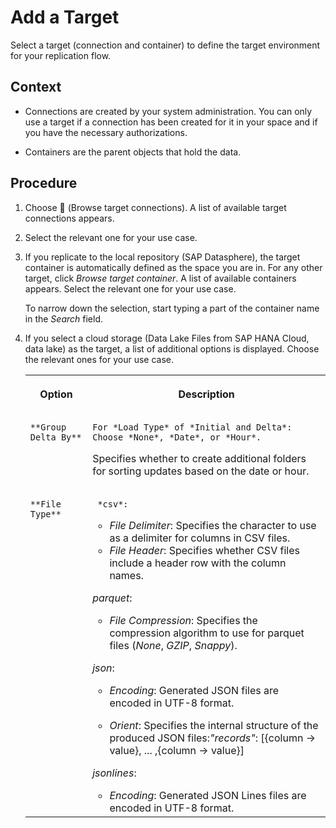 <!-- loioab490fb4d083442197e2ba3b92079734 -->

<link rel="stylesheet" type="text/css" href="../css/sap-icons.css"/>

# Add a Target

Select a target \(connection and container\) to define the target environment for your replication flow.



<a name="loioab490fb4d083442197e2ba3b92079734__context_rr5_54f_vvb"/>

## Context

-   Connections are created by your system administration. You can only use a target if a connection has been created for it in your space and if you have the necessary authorizations.

-   Containers are the parent objects that hold the data.




## Procedure

1.  Choose <span class="FPA-icons"></span> \(Browse target connections\). A list of available target connections appears.

2.  Select the relevant one for your use case.

3.  If you replicate to the local repository \(SAP Datasphere\), the target container is automatically defined as the space you are in. For any other target, click *Browse target container*. A list of available containers appears. Select the relevant one for your use case.

    To narrow down the selection, start typing a part of the container name in the *Search* field.

4.  If you select a cloud storage \(Data Lake Files from SAP HANA Cloud, data lake\) as the target, a list of additional options is displayed. Choose the relevant ones for your use case.


    <table>
    <tr>
    <th valign="top">

    Option


    
    </th>
    <th valign="top">

    Description


    
    </th>
    </tr>
    <tr>
    <td valign="top">
    
        **Group Delta By**


    
    </td>
    <td valign="top">
    
        For *Load Type* of *Initial and Delta*: Choose *None*, *Date*, or *Hour*.

    Specifies whether to create additional folders for sorting updates based on the date or hour.


    
    </td>
    </tr>
    <tr>
    <td valign="top">
    
        **File Type**


    
    </td>
    <td valign="top">
    
         *csv*:

    -   *File Delimiter*: Specifies the character to use as a delimiter for columns in CSV files.
    -   *File Header*: Specifies whether CSV files include a header row with the column names.

    *parquet*:

    -   *File Compression*: Specifies the compression algorithm to use for parquet files \(*None*, *GZIP*, *Snappy*\).

     *json*:

    -   *Encoding*: Generated JSON files are encoded in UTF-8 format.

    -   *Orient*: Specifies the internal structure of the produced JSON files:*"records"*: \[\{column -\> value\}, ... ,\{column -\> value\}\]

     *jsonlines*:

    -   *Encoding*: Generated JSON Lines files are encoded in UTF-8 format.



    
    </td>
    </tr>
    </table>
    

